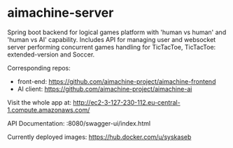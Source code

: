 # aimachine-server
Spring boot backend for logical games platform with 'human vs human' and 'human vs AI' capability.
Includes API for managing user and websocket server performing concurrent games handling for TicTacToe, TicTacToe: extended-version and Soccer.

Corresponding repos:
- front-end: https://github.com/aimachine-project/aimachine-frontend
- AI client: https://github.com/aimachine-project/aimachine-ai

Visit the whole app at: http://ec2-3-127-230-112.eu-central-1.compute.amazonaws.com/

API Documentation:
:8080/swagger-ui/index.html

Currently deployed images:
https://hub.docker.com/u/syskaseb

